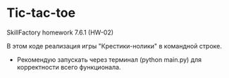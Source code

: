 # Tic-tac-toe
SkillFactory homework 7.6.1 (HW-02)

В этом коде реализация игры "Крестики-нолики" в командной строке.

 - Рекомендую запускать через терминал (python main.py) для корректности всего функционала.